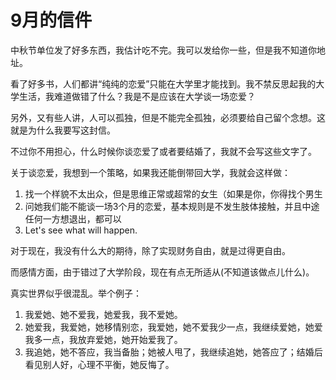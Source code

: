 # 9月的信件

中秋节单位发了好多东西，我估计吃不完。我可以发给你一些，但是我不知道你地址。



看了好多书，人们都讲“纯纯的恋爱”只能在大学里才能找到。我不禁反思起我的大学生活，我难道做错了什么？我是不是应该在大学谈一场恋爱？



另外，又有些人讲，人可以孤独，但是不能完全孤独，必须要给自己留个念想。这就是为什么我要写这封信。

不过你不用担心，什么时候你谈恋爱了或者要结婚了，我就不会写这些文字了。



关于谈恋爱，我想到一个策略，如果我还能倒带回大学，我就会这样做：

1. 找一个样貌不太出众，但是思维正常或超常的女生（如果是你，你得找个男生
2. 问她我们能不能谈一场3个月的恋爱，基本规则是不发生肢体接触，并且中途任何一方想退出，都可以
3. Let's see what will happen.



对于现在，我没有什么大的期待，除了实现财务自由，就是过得更自由。

而感情方面，由于错过了大学阶段，现在有点无所适从\(不知道该做点儿什么\)。

真实世界似乎很混乱。举个例子： 

1. 我爱她、她不爱我，她爱我，我不爱她。
2. 她爱我，我爱她，她移情别恋，我爱她，她不爱我少一点，我继续爱她，她爱我多一点，我放弃爱她，她开始爱我了。
3. 我追她，她不答应，我当备胎；她被人甩了，我继续追她，她答应了；结婚后看见别人好，心理不平衡，她反悔了。

